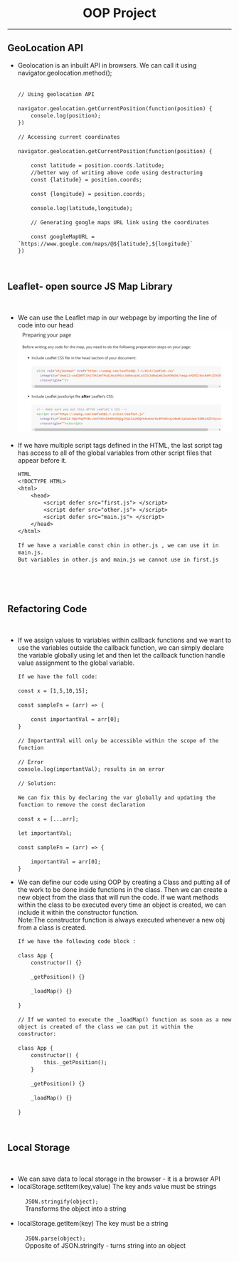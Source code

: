 <link href="style.css" rel="stylesheet"; />

<h1 style="text-align:center;">OOP Project </h1>

<hr>

<h2> GeoLocation API </h2>

<ul>
<li> Geolocation is an inbuilt API in browsers. We can call it using <span>navigator.geolocation.method();</span></li>
</br>

```
// Using geolocation API

navigator.geolocation.getCurrentPosition(function(position) {
    console.log(position);
})

// Accessing current coordinates

navigator.geolocation.getCurrentPosition(function(position) {

    const latitude = position.coords.latitude;
    //better way of writing above code using destructuring
    const {latitude} = position.coords;

    const {longitude} = position.coords;

    console.log(latitude,longitude);

    // Generating google maps URL link using the coordinates

    const googleMapURL = `https://www.google.com/maps/@${latitude},${longitude}`
})

```

</ul>

</br>

<h2>Leaflet- open source JS Map Library</h2>

</br>

<ul>
<li>We can use the Leaflet map in our webpage by importing the line of code into our head</li>
<img src="img/039667BBB7E7EDB7.png" style = "width:800px;" />
</br>
</br>
<li>If we have multiple script tags defined in the HTML, the last script tag has access to all of the global variables from other script files that appear before it. </li>

```
HTML
<!DOCTYPE HTML>
<html>
    <head>
        <script defer src="first.js"> </script>
        <script defer src="other.js"> </script>
        <script defer src="main.js"> </script>
    </head>
</html>

If we have a variable const chin in other.js , we can use it in main.js.
But variables in other.js and main.js we cannot use in first.js
```

</br>

</ul>

</br>

<h2>Refactoring Code </h2>

</br>

<ul>

<li> If we assign values to variables within callback functions and we want to use the variables outside the callback function, we can simply declare the variable globally using <span>let</span> and then let the callback function handle value assignment to the global variable.  </li>

```
If we have the foll code:

const x = [1,5,10,15];

const sampleFn = (arr) => {

    const importantVal = arr[0];
}

// ImportantVal will only be accessible within the scope of the function

// Error
console.log(importantVal); results in an error

// Solution:

We can fix this by declaring the var globally and updating the function to remove the const declaration

const x = [...arr];

let importantVal;

const sampleFn = (arr) => {

    importantVal = arr[0];
}

```

<li> We can define our code using OOP by creating a Class and putting all of the work to be done inside functions in the class. Then we can create a new object from the class that will run the code. If we want methods within the class to be executed every time an object is created, we can include it within the constructor function. </br> <span>Note:</span>The constructor function is always executed whenever a new obj from a class is created.  </li>

```
If we have the following code block :

class App {
    constructor() {}

    _getPosition() {}

    _loadMap() {}

}

// If we wanted to execute the _loadMap() function as soon as a new object is created of the class we can put it within the constructor:

class App {
    constructor() {
        this._getPosition();
    }

    _getPosition() {}

    _loadMap() {}

}

```

</ul>

</br>

<h2>Local Storage </h2>

</br>

<ul>

<li> We can save data to local storage in the browser - it is a browser API</li>
<li><span>localStorage.setItem(key,value)</span> The key ands value must be strings
<div style="border:1px solid white;padding:15px;"><code>JSON.stringify(object); </br></code>  Transforms the object into a string</div> 
<li><span>localStorage.getItem(key)</span> The key must be a string</li>
<div style="border:1px solid white;padding:15px;"><code>JSON.parse(object); </br></code> Opposite of JSON.stringify - turns string into an object </div>
</br>

</ul>
